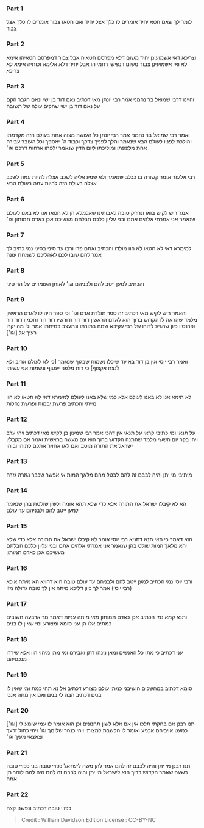 
### Part 1
לומר לך שאם חטא יחיד אומרים לו כלך אצל יחיד ואם חטאו צבור אומרים לו כלך אצל צבור

### Part 2
וצריכא דאי אשמועינן יחיד משום דלא מפרסם חטאיה אבל צבור דמפרסם חטאיהו אימא לא ואי אשמועינן צבור משום דנפישי רחמייהו אבל יחיד דלא אלימא זכותיה אימא לא צריכא

### Part 3
והיינו דרבי שמואל בר נחמני אמר רבי יונתן מאי דכתיב נאם דוד בן ישי ונאם הגבר הקם על נאם דוד בן ישי שהקים עולה של תשובה

### Part 4
ואמר רבי שמואל בר נחמני אמר רבי יונתן כל העושה מצוה אחת בעולם הזה מקדמתו והולכת לפניו לעולם הבא שנאמר והלך לפניך צדקך וכבוד ה׳ יאספך וכל העובר עבירה אחת מלפפתו ומוליכתו ליום הדין שנאמר ילפתו ארחות דרכם וגו׳

### Part 5
רבי אלעזר אומר קשורה בו ככלב שנאמר ולא שמע אליה לשכב אצלה להיות עמה לשכב אצלה בעולם הזה להיות עמה בעולם הבא

### Part 6
אמר ריש לקיש בואו ונחזיק טובה לאבותינו שאלמלא הן לא חטאו אנו לא באנו לעולם שנאמר אני אמרתי אלהים אתם ובני עליון כלכם חבלתם מעשיכם אכן כאדם תמותון וגו׳

### Part 7
למימרא דאי לא חטאו לא הוו מולדו והכתיב ואתם פרו ורבו עד סיני בסיני נמי כתיב לך אמר להם שובו לכם לאהליכם לשמחת עונה

### Part 8
והכתיב למען ייטב להם ולבניהם וגו׳ לאותן העומדים על הר סיני

### Part 9
והאמר ריש לקיש מאי דכתיב זה ספר תולדת אדם וגו׳ וכי ספר היה לו לאדם הראשון מלמד שהראה לו הקדוש ברוך הוא לאדם הראשון דור דור ודורשיו דור דור וחכמיו דור דור ופרנסיו כיון שהגיע לדורו של רבי עקיבא שמח בתורתו ונתעצב במיתתו אמר ולי מה יקרו רעיך אל [וגו׳]

### Part 10
ואמר רבי יוסי אין בן דוד בא עד שיכלו נשמות שבגוף שנאמר [כי לא לעולם אריב ולא לנצח אקצוף] כי רוח מלפני יעטוף ונשמות אני עשיתי

### Part 11
לא תימא אנו לא באנו לעולם אלא כמי שלא באנו לעולם למימרא דאי לא חטאו לא הוו מייתי והכתיב פרשת יבמות ופרשת נחלות

### Part 12
על תנאי ומי כתיבי קראי על תנאי אין דהכי אמר רבי שמעון בן לקיש מאי דכתיב ויהי ערב ויהי בקר יום הששי מלמד שהתנה הקדוש ברוך הוא עם מעשה בראשית ואמר אם מקבלין ישראל את התורה מוטב ואם לאו אחזיר אתכם לתוהו ובוהו

### Part 13
מיתיבי מי יתן והיה לבבם זה להם לבטל מהם מלאך המות אי אפשר שכבר נגזרה גזרה

### Part 14
הא לא קיבלו ישראל את התורה אלא כדי שלא תהא אומה ולשון שולטת בהן שנאמר למען ייטב להם ולבניהם עד עולם

### Part 15
הוא דאמר כי האי תנא דתניא רבי יוסי אומר לא קיבלו ישראל את התורה אלא כדי שלא יהא מלאך המות שולט בהן שנאמר אני אמרתי אלהים אתם ובני עליון כלכם חבלתם מעשיכם אכן כאדם תמותון

### Part 16
ורבי יוסי נמי הכתיב למען ייטב להם ולבניהם עד עולם טובה הוא דהויא הא מיתה איכא (רבי יוסי) אמר לך כיון דליכא מיתה אין לך טובה גדולה מזו

### Part 17
ותנא קמא נמי הכתיב אכן כאדם תמותון מאי מיתה עניות דאמר מר ארבעה חשובים כמתים אלו הן עני סומא ומצורע ומי שאין לו בנים

### Part 18
עני דכתיב כי מתו כל האנשים ומאן נינהו דתן ואבירם ומי מתו מיהוי הוו אלא שירדו מנכסיהם

### Part 19
סומא דכתיב במחשכים הושיבני כמתי עולם מצורע דכתיב אל נא תהי כמת ומי שאין לו בנים דכתיב הבה לי בנים ואם אין מתה אנכי

### Part 20
תנו רבנן אם בחקתי תלכו אין אם אלא לשון תחנונים וכן הוא אומר לו עמי שומע לי [וגו׳] כמעט אויביהם אכניע ואומר לו הקשבת למצותי ויהי כנהר שלומך וגו׳ ויהי כחול זרעך וצאצאי מעיך וגו׳

### Part 21
תנו רבנן מי יתן והיה לבבם זה להם אמר להן משה לישראל כפויי טובה בני כפויי טובה בשעה שאמר הקדוש ברוך הוא לישראל מי יתן והיה לבבם זה להם היה להם לומר תן אתה

### Part 22
כפויי טובה דכתיב ונפשנו קצה

>Credit : William Davidson Edition
>License : CC-BY-NC